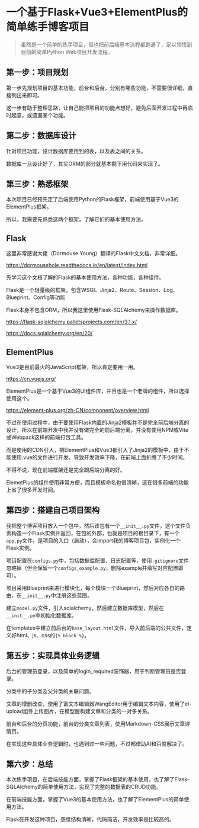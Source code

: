 # 一个基于Flask+Vue3+ElementPlus的简单练手博客项目

> 虽然是一个简单的练手项目，但也把前后端基本流程都跑通了，足以领悟到目前的简单Python Web项目开发流程。

## 第一步：项目规划

第一步先规划项目的基本功能，前台和后台，分别有哪些功能，不需要很详细，直接列出来即可。

这一步有助于整理思路，让自己能把项目的功能点想好，避免后面开发过程中再临时起意，或遗漏某个功能。

## 第二步：数据库设计

针对项目功能，设计数据库要用到的表，以及表之间的关系。

数据库一旦设计好了，其实ORM的部分就基本剩下用代码来实现了。

## 第三步：熟悉框架

本次项目已经预先定了后端使用Python的Flask框架，前端使用基于Vue3的ElementPlus框架。

所以，我需要先熟悉这两个框架，了解它们的基本使用方法。

## Flask

这里非常感谢大佬（Dormouse Young）翻译的Flask中文文档，非常详细。

https://dormousehole.readthedocs.io/en/latest/index.html

先学习这个文档了解的Flask的基本使用方法，各种功能，各种组件。

Flask是一个轻量级的框架，包含WSGI、Jinja2、Route、Session、Log、Blueprint、Config等功能

Flask本身不包含ORM，所以我这里使用Flask-SQLAlchemy来操作数据库。

https://flask-sqlalchemy.palletsprojects.com/en/3.1.x/

https://docs.sqlalchemy.org/en/20/

## ElementPlus

Vue3是目前最火的JavaScript框架，所以肯定要用一用。

https://cn.vuejs.org/

ElementPlus是一个基于Vue3的UI组件库，并且也是一个老牌的组件，所以选择使用这个。

https://element-plus.org/zh-CN/component/overview.html

不过在使用过程中，由于要使用Flask内置的Jinja2模板并不是完全前后端分离的设计，所以在前端开发中我并没有做完全的前后端分离，并没有使用NPM或Vite或Webpack这样的前端打包工具。

而是使用的CDN引入，把ElementPlus和Vue3都引入了Jinja2的模板中，由于不能使用.vue的文件进行开发，导致开发效率下降，在前端上面折腾了不少时间。

不得不说，现在前端框架还是完全跟后端分离的好。

ElemetPlus的组件使用非常方便，而且模板命名也很清晰，这在很多前端的功能上省了很多开发时间。

## 第四步：搭建自己项目架构

我把整个博客项目放入一个包中，然后该包有一个`__init__.py`文件，这个文件负责构造一个Flask实例并返回，在包的外部，也就是项目的根目录下，有一个`app.py`文件，是项目的入口（启动），会import我的博客项目包，实例化一个Flask实例。

项目配置在`configs.py`中，包括数据库配置、日志配置等，使用`.gitignore`文件忽略掉（但会保留一个`configs_example.py`，删除example并填写对应配置即可）。

项目采用Blueprint来进行模块化，每个模块一个Blueprint，然后对应各自的路由，在`__init__.py`中注册这些蓝图。

建立`model.py`文件，引入sqlalchemy，然后建立数据库模型，然后在`__init__.py`中初始化数据库。

在templates中建立前后台的`base_layout.html`文件，导入前后端的公共文件，定义好html、js、css的`{% block %}`。

## 第五步：实现具体业务逻辑

后台的管理员登录，以及简单的login_required装饰器，用于判断管理员是否登录。

分类中的子分类及父分类的关联问题。

文章的增删改查，使用了富文本编辑器WangEditor用于编辑文本内容，使用了el-upload组件上传图片，在模型层构建文章和分类的一对多关系。

前台和后台的分页功能，前台的分类文章列表，使用Markdown-CSS展示文章详情页。

在实现这些具体业务逻辑时，也遇到过一些问题，不过都借助AI和百度解决了。

## 第六步：总结

本次练手项目，在后端技能方面，掌握了Flask框架的基本使用，也了解了Flask-SQLAlchemy的简单使用方法，实现了完整的数据表的CRUD功能。

在前端技能方面，掌握了Vue3的基本使用方法，也了解了ElementPlus的简单使用方法。

Flask在开发这种项目，感觉结构清晰，代码简洁，开发效率是比较高的。
